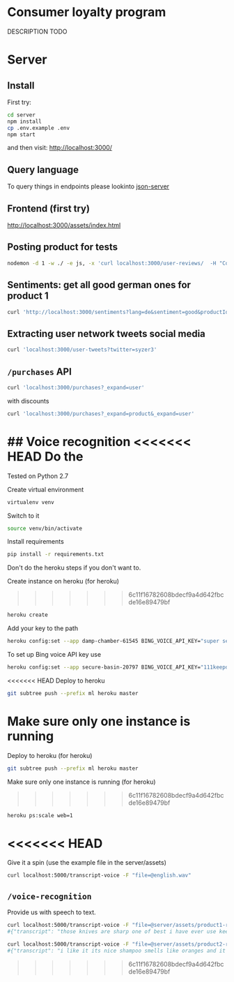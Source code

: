 # Consumer loyalty program 

DESCRIPTION TODO

# Server

## Install

First try:

```bash
cd server
npm install
cp .env.example .env
npm start
```

and then visit:
[http://localhost:3000/]()


## Query language

To query things in endpoints please lookinto
[json-server](https://github.com/typicode/json-server)

## Frontend (first try)

[http://localhost:3000/assets/index.html]()

## Posting product for tests

```bash
nodemon -d 1 -w ./ -e js, -x 'curl localhost:3000/user-reviews/  -H "Content-Type: application/json"  -d \'{"data":"LEtter - see what happens"}\''
```

## Sentiments: get all good german ones for product 1 

```bash
curl 'http://localhost:3000/sentiments?lang=de&sentiment=good&productId=1&_expand=product' -s | jq
```

## Extracting user network tweets social media

```bash
curl 'localhost:3000/user-tweets?twitter=syzer3'
```

## `/purchases` API

```bash
curl 'localhost:3000/purchases?_expand=user'
 ```

with discounts
```bash
curl 'localhost:3000/purchases?_expand=product&_expand=user'
``` 

## Voice recognition
<<<<<<< HEAD
Do the 
=======
Tested on Python 2.7

Create virtual environment
```bash
virtualenv venv
```

Switch to it
```bash
source venv/bin/activate
```

Install requirements  
```bash
pip install -r requirements.txt
```

Don't do the heroku steps if you don't want to.

Create instance on heroku (for heroku)
>>>>>>> 6c11f16782608bdecf9a4d642fbcde16e89479bf
```bash
heroku create
```
Add your key to the path
```bash
heroku config:set --app damp-chamber-61545 BING_VOICE_API_KEY="super secret key here"
```

To set up Bing voice API key use
```bash
heroku config:set --app secure-basin-20797 BING_VOICE_API_KEY="111keepdreamingecab33b12"
```

<<<<<<< HEAD
Deploy to heroku
```bash
git subtree push --prefix ml heroku master
```
Make sure only one instance is running
=======
Deploy to heroku (for heroku)
```bash
git subtree push --prefix ml heroku master
```
Make sure only one instance is running (for heroku)
>>>>>>> 6c11f16782608bdecf9a4d642fbcde16e89479bf
```bash 
heroku ps:scale web=1
``` 

<<<<<<< HEAD
=======
Give it a spin (use the example file in the server/assets)

```bash
curl localhost:5000/transcript-voice -F "file=@english.wav"
```

## `/voice-recognition`

Provide us with speech to text.

```bash
curl localhost:5000/transcript-voice -F "file=@server/assets/product1-review.wav"
#{"transcript": "those knives are sharp one of best i have ever use keep up the good work"}
```

```bash
curl localhost:5000/transcript-voice -F "file=@server/assets/product2-review.wav"
#{"transcript": "i like it its nice shampoo smells like oranges and it's blue"}
```
>>>>>>> 6c11f16782608bdecf9a4d642fbcde16e89479bf
